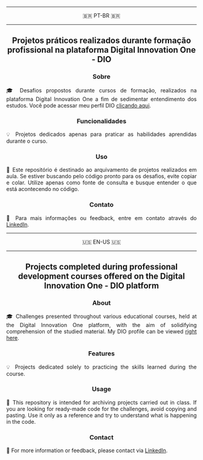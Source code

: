 <hr>
<p align="center">🇧🇷 PT-BR 🇧🇷
<hr>
<h2 align="center">Projetos práticos realizados durante formação profissional na plataforma Digital Innovation One - DIO</h2>

<h3 align="center">Sobre</h3>

<p align="justify">🎓 Desafios propostos durante cursos de formação, realizados na plataforma Digital Innovation One a fim de sedimentar entendimento dos estudos. Você pode acessar meu perfil DIO <a href="https://www.dio.me/users/se_antoniopedro">clicando aqui</a>.</p>

<h3 align="center">Funcionalidades</h3>

<p align="justify">💡 Projetos dedicados apenas para praticar as habilidades aprendidas durante o curso.</p>
  
<h3 align="center">Uso</h3>

<p align="justify">📝 Este repositório é destinado ao arquivamento de projetos realizados em aula. Se estiver buscando pelo código pronto para os desafios, evite copiar e colar. Utilize apenas como fonte de consulta e busque entender o que está acontecendo no código.</p>

<h3 align="center">Contato</h3>

<p align="justify">📩 Para mais informações ou feedback, entre em contato através do <a href="https://www.linkedin.com/in/antoniop3dro/">LinkedIn</a>.</p>
<hr>
<p align="center">🇺🇸 EN-US 🇺🇸
<hr>
<h2 align="center">Projects completed during professional development courses offered on the Digital Innovation One - DIO platform</h2>

<h3 align="center">About</h3>

<p align="justify">🎓 Challenges presented throughout various educational courses, held at the Digital Innovation One platform, with the aim of solidifying comprehension of the studied material. My DIO profile can be viewed <a href="https://www.dio.me/users/se_antoniopedro">right here</a>.</p>

<h3 align="center">Features</h3>

<p align="justify">💡 Projects dedicated solely to practicing the skills learned during the course.</p>
  
<h3 align="center">Usage</h3>

<p align="justify">📝 This repository is intended for archiving projects carried out in class. If you are looking for ready-made code for the challenges, avoid copying and pasting. Use it only as a reference and try to understand what is happening in the code.</p>

<h3 align="center">Contact</h3>

<p align="justify">📩 For more information or feedback, please contact via <a href="https://www.linkedin.com/in/antoniop3dro/">LinkedIn</a>.</p>
